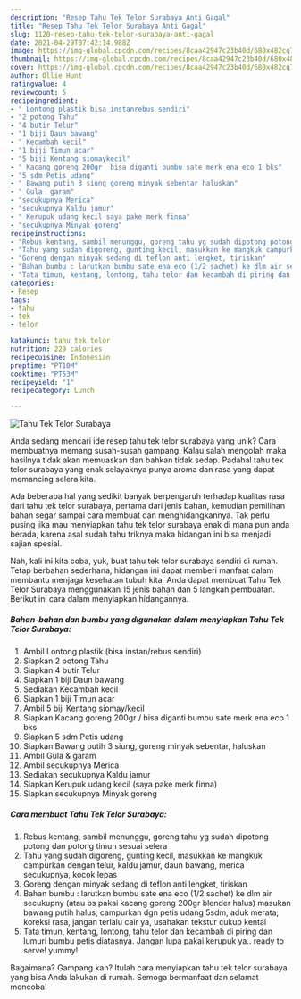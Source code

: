 ```yaml
---
description: "Resep Tahu Tek Telor Surabaya Anti Gagal"
title: "Resep Tahu Tek Telor Surabaya Anti Gagal"
slug: 1120-resep-tahu-tek-telor-surabaya-anti-gagal
date: 2021-04-29T07:42:14.988Z
image: https://img-global.cpcdn.com/recipes/8caa42947c23b40d/680x482cq70/tahu-tek-telor-surabaya-foto-resep-utama.jpg
thumbnail: https://img-global.cpcdn.com/recipes/8caa42947c23b40d/680x482cq70/tahu-tek-telor-surabaya-foto-resep-utama.jpg
cover: https://img-global.cpcdn.com/recipes/8caa42947c23b40d/680x482cq70/tahu-tek-telor-surabaya-foto-resep-utama.jpg
author: Ollie Hunt
ratingvalue: 4
reviewcount: 5
recipeingredient:
- " Lontong plastik bisa instanrebus sendiri"
- "2 potong Tahu"
- "4 butir Telur"
- "1 biji Daun bawang"
- " Kecambah kecil"
- "1 biji Timun acar"
- "5 biji Kentang siomaykecil"
- " Kacang goreng 200gr  bisa diganti bumbu sate merk ena eco 1 bks"
- "5 sdm Petis udang"
- " Bawang putih 3 siung goreng minyak sebentar haluskan"
- " Gula  garam"
- "secukupnya Merica"
- "secukupnya Kaldu jamur"
- " Kerupuk udang kecil saya pake merk finna"
- "secukupnya Minyak goreng"
recipeinstructions:
- "Rebus kentang, sambil menunggu, goreng tahu yg sudah dipotong potong dan potong timun sesuai selera"
- "Tahu yang sudah digoreng, gunting kecil, masukkan ke mangkuk campurkan dengan telur, kaldu jamur, daun bawang, merica secukupnya, kocok lepas"
- "Goreng dengan minyak sedang di teflon anti lengket, tiriskan"
- "Bahan bumbu : larutkan bumbu sate ena eco (1/2 sachet) ke dlm air secukupny (atau bs pakai kacang goreng 200gr blender halus) masukan bawang putih halus, campurkan dgn petis udang 5sdm, aduk merata, koreksi rasa, jangan terlalu cair ya, usahakan tekstur cukup kental"
- "Tata timun, kentang, lontong, tahu telor dan kecambah di piring dan lumuri bumbu petis diatasnya. Jangan lupa pakai kerupuk ya.. ready to serve! yummy!"
categories:
- Resep
tags:
- tahu
- tek
- telor

katakunci: tahu tek telor 
nutrition: 229 calories
recipecuisine: Indonesian
preptime: "PT10M"
cooktime: "PT53M"
recipeyield: "1"
recipecategory: Lunch

---
```



![Tahu Tek Telor Surabaya](https://img-global.cpcdn.com/recipes/8caa42947c23b40d/680x482cq70/tahu-tek-telor-surabaya-foto-resep-utama.jpg)

Anda sedang mencari ide resep tahu tek telor surabaya yang unik? Cara membuatnya memang susah-susah gampang. Kalau salah mengolah maka hasilnya tidak akan memuaskan dan bahkan tidak sedap. Padahal tahu tek telor surabaya yang enak selayaknya punya aroma dan rasa yang dapat memancing selera kita.



Ada beberapa hal yang sedikit banyak berpengaruh terhadap kualitas rasa dari tahu tek telor surabaya, pertama dari jenis bahan, kemudian pemilihan bahan segar sampai cara membuat dan menghidangkannya. Tak perlu pusing jika mau menyiapkan tahu tek telor surabaya enak di mana pun anda berada, karena asal sudah tahu triknya maka hidangan ini bisa menjadi sajian spesial.


Nah, kali ini kita coba, yuk, buat tahu tek telor surabaya sendiri di rumah. Tetap berbahan sederhana, hidangan ini dapat memberi manfaat dalam membantu menjaga kesehatan tubuh kita. Anda dapat membuat Tahu Tek Telor Surabaya menggunakan 15 jenis bahan dan 5 langkah pembuatan. Berikut ini cara dalam menyiapkan hidangannya.

<!--inarticleads1-->

##### Bahan-bahan dan bumbu yang digunakan dalam menyiapkan Tahu Tek Telor Surabaya:

1. Ambil  Lontong plastik (bisa instan/rebus sendiri)
1. Siapkan 2 potong Tahu
1. Siapkan 4 butir Telur
1. Siapkan 1 biji Daun bawang
1. Sediakan  Kecambah kecil
1. Siapkan 1 biji Timun acar
1. Ambil 5 biji Kentang siomay/kecil
1. Siapkan  Kacang goreng 200gr / bisa diganti bumbu sate merk ena eco 1 bks
1. Siapkan 5 sdm Petis udang
1. Siapkan  Bawang putih 3 siung, goreng minyak sebentar, haluskan
1. Ambil  Gula &amp; garam
1. Ambil secukupnya Merica
1. Sediakan secukupnya Kaldu jamur
1. Siapkan  Kerupuk udang kecil (saya pake merk finna)
1. Siapkan secukupnya Minyak goreng




<!--inarticleads2-->

##### Cara membuat Tahu Tek Telor Surabaya:

1. Rebus kentang, sambil menunggu, goreng tahu yg sudah dipotong potong dan potong timun sesuai selera
1. Tahu yang sudah digoreng, gunting kecil, masukkan ke mangkuk campurkan dengan telur, kaldu jamur, daun bawang, merica secukupnya, kocok lepas
1. Goreng dengan minyak sedang di teflon anti lengket, tiriskan
1. Bahan bumbu : larutkan bumbu sate ena eco (1/2 sachet) ke dlm air secukupny (atau bs pakai kacang goreng 200gr blender halus) masukan bawang putih halus, campurkan dgn petis udang 5sdm, aduk merata, koreksi rasa, jangan terlalu cair ya, usahakan tekstur cukup kental
1. Tata timun, kentang, lontong, tahu telor dan kecambah di piring dan lumuri bumbu petis diatasnya. Jangan lupa pakai kerupuk ya.. ready to serve! yummy!




Bagaimana? Gampang kan? Itulah cara menyiapkan tahu tek telor surabaya yang bisa Anda lakukan di rumah. Semoga bermanfaat dan selamat mencoba!
